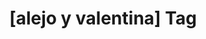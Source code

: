 ---
article_id: 0
description: List of articles under [alejo y valentina] tag.
image: http://huntingbears.com.ve/static/img/site/mstile-310x310.png
layout: tag
slug: alejo-y-valentina
title: '[alejo y valentina] Tag'
---